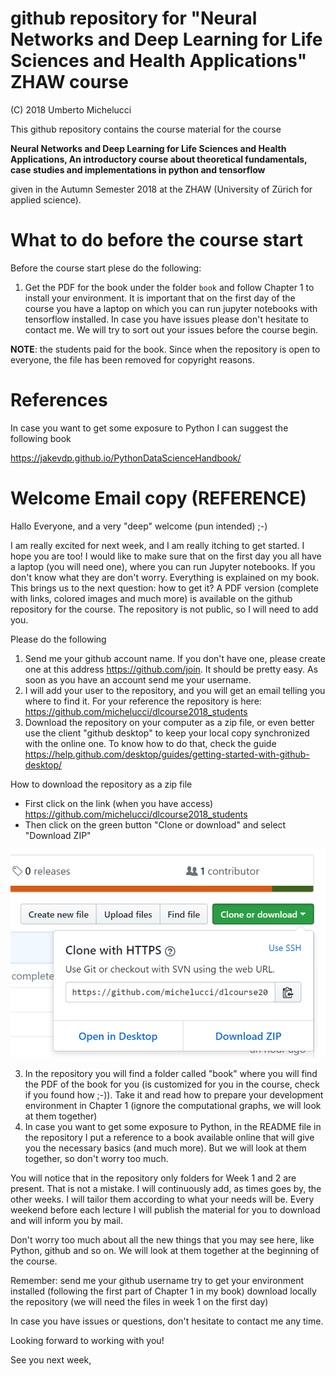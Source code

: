 # github repository for "Neural Networks and Deep Learning for Life Sciences and Health Applications" ZHAW course

(C) 2018 Umberto Michelucci

This github repository contains the course material for the course 

**Neural Networks and Deep Learning for Life Sciences and Health Applications,
An introductory course about theoretical fundamentals, case studies 
and implementations in python and tensorflow**

given in the Autumn Semester 2018 at the ZHAW (University of Zürich for applied science).

# What to do before the course start

Before the course start plese do the following:

1. Get the PDF for the book under the folder ```book``` and follow Chapter 1 to install your environment. It is important that on the first day of the course you have a laptop on which you can run jupyter notebooks with tensorflow installed. In case you have issues please don't hesitate to contact me. We will try to sort out your issues before the course begin.

__NOTE__: the students paid for the book. Since when the repository is open to everyone, the file has been removed for copyright reasons.

# References

In case you want to get some exposure to Python I can  suggest the following book

https://jakevdp.github.io/PythonDataScienceHandbook/ 


# Welcome Email copy (REFERENCE)

Hallo Everyone, 
and a very "deep" welcome (pun intended) ;-)

I am really excited for next week, and I am really itching to get started. I hope you are too! I would like to make sure that on the first day you all have a laptop (you will need one), where you can run Jupyter notebooks. If you don't know what they are don't worry. Everything is explained on my book. 
This brings us to the next question: how to get it? A PDF version (complete with links, colored images and much more) is available on the github repository for the course. The repository is not public, so I will need to add you. 

Please do the following

1. Send me your github account name. If you don't have one, please create one at this address https://github.com/join. It should be pretty easy. As soon as you have an account send me your username.
2. I will add your user to the repository, and you will get an email telling you where to find it. For your reference the repository is here: https://github.com/michelucci/dlcourse2018_students
3. Download the repository on your computer as a zip file, or even better use the client "github desktop" to keep your local copy synchronized with the online one. To know how to do that, check the guide https://help.github.com/desktop/guides/getting-started-with-github-desktop/ 

How to download the repository as a zip file
- First click on the link (when you have access) https://github.com/michelucci/dlcourse2018_students
- Then click on the green button "Clone or download" and select "Download ZIP"

![](github_zip.png)

3. In the repository you will find a folder called "book" where you will find the PDF of the book for you (is customized for you in the course, check if you found how ;-)). Take it and read how to prepare your development environment in Chapter 1 (ignore the computational graphs, we will look at them together)
4. In case you want to get some exposure to Python, in the README file in the repository I put a reference to a book available online that will give you the necessary basics (and much more). But we will look at them together, so don't worry too much.

You will notice that in the repository only folders for Week 1 and 2 are present. That is not a mistake. I will continuously add, as times goes by, the other weeks. I will tailor them according to what your needs will be. Every weekend before each lecture I will publish the material for you to download and will inform you by mail.

Don't worry too much about all the new things that you may see here, like Python, github and so on. We will look at them together at the beginning of the course.

Remember: 
send me your github username 
try to get your environment installed (following the first part of Chapter 1 in my book)
download locally the repository (we will need the files in week 1 on the first day)

In case you have issues or questions, don't hesitate to contact me any time.

Looking forward to working with you!

See you next week, 
